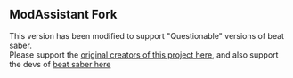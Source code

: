 ## ModAssistant Fork
This version has been modified to support "Questionable" versions of  beat saber.<br>
Please support the [original creators of this project here](https://github.com/Assistant/ModAssistant), and also support the devs of [beat saber here](https://store.steampowered.com/app/620980/Beat_Saber/) 